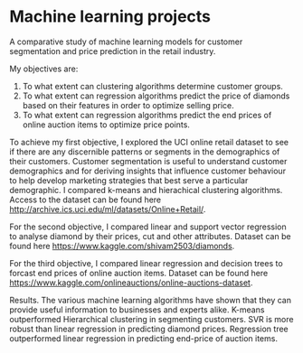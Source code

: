 # Machine learning projects
A comparative study of machine learning models for customer segmentation and price prediction in the retail industry.

My objectives are:
1. To what extent can clustering algorithms determine customer groups.
2. To what extent can regression algorithms predict the price of diamonds based on their features in order to optimize selling price.
3. To what extent can regression algorithms predict the end prices of online auction items to optimize price points.

To achieve my first objective, I explored the UCI online retail dataset to see if there are any discernible patterns or segments in the demographics of their customers. Customer segmentation is useful to understand customer demographics and for deriving insights that influence customer behaviour to help develop marketing strategies that best serve a particular demographic. I compared k-means and hierachical clustering algorithms. 
Access to the dataset can be found here http://archive.ics.uci.edu/ml/datasets/Online+Retail/.

For the second objective, I compared linear and support vector regression to analyse diamond by their prices, cut and other attributes. Dataset can be found here https://www.kaggle.com/shivam2503/diamonds.

For the third objective, I compared linear regression and decision trees to forcast end prices of online auction items. Dataset can be found here https://www.kaggle.com/onlineauctions/online-auctions-dataset.

Results.
The various machine learning algorithms have shown that they can provide useful information to businesses and experts alike.
K-means outperformed Hierarchical clustering in segmenting customers.
SVR is more robust than linear regression in predicting diamond prices.
Regression tree outperformed linear regression in predicting end-price of auction items.
